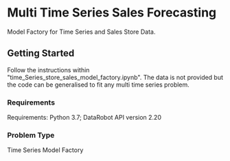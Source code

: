 # Multi Time Series Sales Forecasting

Model Factory for Time Series and Sales Store Data.

## Getting Started
Follow the instructions within "time_Series_store_sales_model_factory.ipynb". The data is not provided but the code can be generalised to fit any multi time series problem.

### Requirements
Requirements: Python 3.7; DataRobot API version 2.20

### Problem Type
Time Series Model Factory
